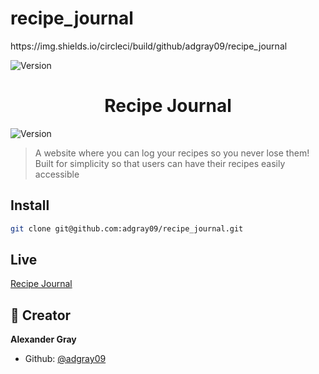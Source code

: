 # recipe_journal
<p>
https://img.shields.io/circleci/build/github/adgray09/recipe_journal
</p>
<p>
  <img alt="Version" src="https://img.shields.io/badge/version-0.0.1-blue.svg?cacheSeconds=2592000" />
</p>

<h1 align="center">Recipe Journal</h1>
<p>
  <img alt="Version" src="https://img.shields.io/badge/version-0.0.1-blue.svg?cacheSeconds=2592000" />
</p>

> A website where you can log your recipes so you never lose them!
> Built for simplicity so that users can have their recipes easily accessible

## Install

```sh
git clone git@github.com:adgray09/recipe_journal.git
```

## Live
[Recipe Journal](https://recipejournal.herokuapp.com/)

## 👤 Creator

**Alexander Gray**
* Github: [@adgray09](https://github.com/adgray09)
